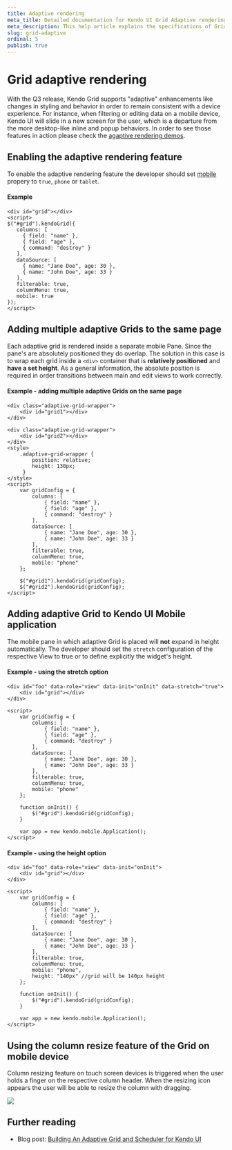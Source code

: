 ```yaml
---
title: Adaptive rendering
meta_title: Detailed documentation for Kendo UI Grid Adaptive rendering
meta_description: This help article explains the specifications of Grid's adaptive rendering feature
slug: grid-adaptive
ordinal: 5
publish: true
---
```


# Grid adaptive rendering

With the Q3 release, Kendo Grid supports "adaptive" enhancements like changes in styling and behavior in order to remain consistent with a device experience. 
For instance, when filtering or editing data on a mobile device, Kendo UI will slide in a new screen for the user, which is a departure from the more desktop-like inline and popup behaviors. 
In order to see those features in action please check the [agaptive rendering demos](http://demos.telerik.com/kendo-ui/mobile/adaptive/scheduler.html).

## Enabling the adaptive rendering feature

To enable the adaptive rendering feature the developer should set [mobile](/api/web/grid#configuration-mobile) propery to `true`, `phone` or `tablet`.

#### Example
    <div id="grid"></div>
    <script>
    $("#grid").kendoGrid({
       columns: [
         { field: "name" },
         { field: "age" },
         { command: "destroy" }
       ],
       dataSource: [
         { name: "Jane Doe", age: 30 },
         { name: "John Doe", age: 33 }
       ],
       filterable: true,
       columnMenu: true,
       mobile: true
    });
    </script>

## Adding multiple adaptive Grids to the same page

Each adaptive grid is rendered inside a separate mobile Pane. Since the pane's are absolutely positioned they do overlap.
The solution in this case is to wrap each grid inside a `<div>` container that is **relatively positioned** and **have a set height**.
As a general information, the absolute position is required in order transitions between main and edit views to work correctly.

#### Example - adding multiple adaptive Grids on the same page
    <div class="adaptive-grid-wrapper">
        <div id="grid1"></div>
    </div>

    <div class="adaptive-grid-wrapper">
        <div id="grid2"></div>
    </div>
    <style>
        .adaptive-grid-wrapper {
            position: relative;
            height: 130px;
         }
    </style>
    <script>
        var gridConfig = {
            columns: [
                { field: "name" },
                { field: "age" },
                { command: "destroy" }
            ],
            dataSource: [
                { name: "Jane Doe", age: 30 },
                { name: "John Doe", age: 33 }
            ],
            filterable: true,
            columnMenu: true,
            mobile: "phone"
        };

        $("#grid1").kendoGrid(gridConfig);
        $("#grid2").kendoGrid(gridConfig);
    </script>

## Adding adaptive Grid to Kendo UI Mobile application

The mobile pane in which adaptive Grid is placed will **not** expand in height automatically. The developer should set the `stretch` configuration of the respective View to true or to define explicitly the widget's height.

#### Example - using the stretch option
    <div id="foo" data-role="view" data-init="onInit" data-stretch="true">
        <div id="grid"></div>
    </div>

    <script>
        var gridConfig = {
            columns: [
                { field: "name" },
                { field: "age" },
                { command: "destroy" }
            ],
            dataSource: [
                { name: "Jane Doe", age: 30 },
                { name: "John Doe", age: 33 }
            ],
            filterable: true,
            columnMenu: true,
            mobile: "phone"
        };

        function onInit() {
            $("#grid").kendoGrid(gridConfig);
        }

        var app = new kendo.mobile.Application();
    </script>

#### Example - using the height option
    <div id="foo" data-role="view" data-init="onInit">
        <div id="grid"></div>
    </div>

    <script>
        var gridConfig = {
            columns: [
                { field: "name" },
                { field: "age" },
                { command: "destroy" }
            ],
            dataSource: [
                { name: "Jane Doe", age: 30 },
                { name: "John Doe", age: 33 }
            ],
            filterable: true,
            columnMenu: true,
            mobile: "phone",
            height: "140px" //grid will be 140px height
        };

        function onInit() {
            $("#grid").kendoGrid(gridConfig);
        }

        var app = new kendo.mobile.Application();
    </script>

## Using the column resize feature of the Grid on mobile device

Column resizing feature on touch screen devices is triggered when the user holds a finger on the respective column header. When the resizing icon appears the user will be able to resize the column with dragging.

![](adaptive-resizing-icon.png)


## Further reading

- Blog post: [Building An Adaptive Grid and Scheduler for Kendo UI](http://www.kendoui.com/blogs/teamblog/posts/13-10-10/building-an-adaptive-grid-and-scheduler-for-kendo-ui.aspx)
